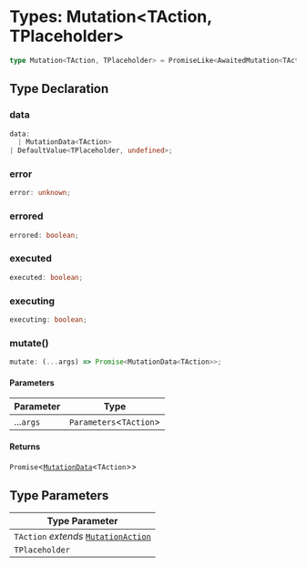 # Types: Mutation\<TAction, TPlaceholder\>

```ts
type Mutation<TAction, TPlaceholder> = PromiseLike<AwaitedMutation<TAction>> & object;
```

## Type Declaration

### data

```ts
data: 
  | MutationData<TAction>
| DefaultValue<TPlaceholder, undefined>;
```

### error

```ts
error: unknown;
```

### errored

```ts
errored: boolean;
```

### executed

```ts
executed: boolean;
```

### executing

```ts
executing: boolean;
```

### mutate()

```ts
mutate: (...args) => Promise<MutationData<TAction>>;
```

#### Parameters

| Parameter | Type |
| ------ | ------ |
| ...`args` | `Parameters`\<`TAction`\> |

#### Returns

`Promise`\<[`MutationData`](MutationData.md)\<`TAction`\>\>

## Type Parameters

| Type Parameter |
| ------ |
| `TAction` *extends* [`MutationAction`](MutationAction.md) |
| `TPlaceholder` |
